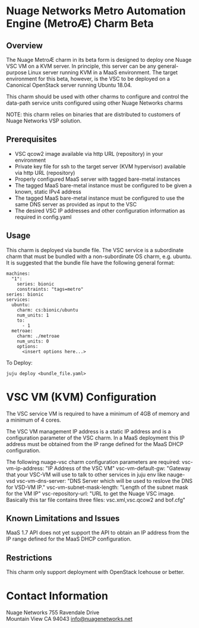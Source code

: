 # Nuage Networks Metro Automation Engine (MetroÆ) Charm Beta

## Overview

The Nuage MetroÆ charm in its beta form is designed to deploy one Nuage VSC VM on a KVM server. In principle, this server can be any general-purpose Linux server running KVM in a MaaS environment. The target environment for this beta, however, is the VSC to be deployed on a Canonical OpenStack server running Ubuntu 18.04.

This charm should be used with other charms to configure and control the data-path service units configured using other Nuage Networks charms

NOTE: this charm relies on binaries that are distributed to customers of Nuage Networks VSP solution.

## Prerequisites

- VSC qcow2 image available via http URL (repository) in your environment
- Private key file for ssh to the target server (KVM hypervisor) available via http URL (repository)
- Properly configured MaaS server with tagged bare-metal instances
- The tagged MaaS bare-metal instance must be configured to be given a known, static IPv4 address
- The tagged MaaS bare-metal instance must be configured to use the same DNS server as provided as input to the VSC
- The desired VSC IP addresses and other configuration information as required in config.yaml

## Usage

This charm is deployed via bundle file. The VSC service is a subordinate charm that must be bundled with a non-subordinate OS charm, e.g. ubuntu. It is suggested that the bundle file have the following general format:

```
machines:
  "1":
    series: bionic
    constraints: "tags=metro"
series: bionic
services:
  ubuntu:
    charm: cs:bionic/ubuntu
    num_units: 1
    to:
      - 1
  metroae:
    charm: ./metroae
    num_units: 0
    options:
      <insert options here...>
```

To Deploy:

`juju deploy <bundle_file.yaml>`

# VSC VM (KVM) Configuration
The VSC service VM is required to have a minimum of 4GB of memory and a minimum of 4 cores.

The VSC VM management IP address is a static IP address and is a configuration parameter of the VSC charm.
In a MaaS deployment this IP address must be obtained from the IP range defined for the MaaS DHCP configuration.

The following nuage-vsc charm configuration parameters are required:
  vsc-vm-ip-address: "IP Address of the VSC VM"
  vsc-vm-default-gw: "Gateway that your VSC-VM will use to talk to other services in juju env like nauge-vsd
  vsc-vm-dns-server: "DNS Server which will be used to reslove the DNS for VSD-VM IP."
  vsc-vm-subnet-mask-length: "Length of the subnet mask for the VM IP"
  vsc-repository-url: "URL to get the Nuage VSC image. Basically this tar file contains three files: vsc.xml,vsc.qcow2 and bof.cfg"


## Known Limitations and Issues
MaaS 1.7 API does not yet support the API to obtain an IP address from the IP range defined for the MaaS DHCP configuration.

## Restrictions
This charm only support deployment with OpenStack Icehouse or better.

# Contact Information
Nuage Networks
755 Ravendale Drive                                  
Mountain View CA 94043
info@nuagenetworks.net
